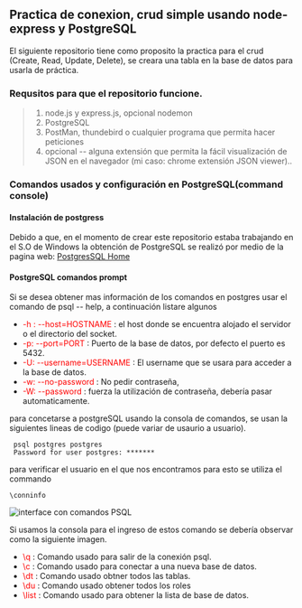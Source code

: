 ## Practica de conexion, crud simple usando node-express y PostgreSQL

  El siguiente repositorio tiene como proposito la practica para el crud (Create, Read, Update, Delete), se creara una tabla en la base de datos para usarla de práctica.

### Requsitos para que el repositorio funcione.

> 1. node.js y express.js, opcional nodemon
> 2. PostgreSQL
> 3. PostMan, thundebird o cualquier programa que permita hacer peticiones
> 4. opcional -- alguna extensión que permita la fácil visualización de JSON en el navegador (mi caso: chrome extensión JSON viewer)..


### Comandos usados y configuración en PostgreSQL(command console)

#### Instalación de postgress

Debido a que, en el momento de crear este repositorio estaba trabajando en el S.O de Windows la obtención de PostgreSQL se realizó por medio de la pagina web: [PostgresSQL Home](https://www.postgresql.org/)

#### PostgreSQL comandos prompt

Si se desea obtener mas información de los comandos en postgres usar el comando de psql -- help, a continuación listare algunos 

- <span style='color:red'>-h : --host=HOSTNAME </span> : el host donde se encuentra alojado el servidor o el directorio del socket.
- <span style='color:red'>-p: --port=PORT</span> : Puerto de la base de datos, por defecto el puerto es 5432.
- <span style='color:red'>-U: --username=USERNAME</span> : El username que se usara para acceder a la base de datos.
- <span style='color:red'>-w: --no-password</span> : No pedir contraseña,
- <span style='color:red'>-W: --password</span> : fuerza la utilización de contraseña, debería pasar automaticamente.

para concetarse a postgreSQL usando la consola de comandos, se usan la siguientes lineas de codigo (puede variar de usaurio a usuario).

```
 psql postgres postgres
 Password for user postgres: *******
 ```
para verificar el usuario en el que nos encontramos para esto se utiliza el commando
 ```
\conninfo
```

![interface con comandos PSQL]()

Si usamos la consola para el ingreso de estos comando se debería observar como la siguiente imagen.


- <span style='color:red'>\q</span> : Comando usado para salir de la conexión psql.
- <span style='color:red'>\c</span> : Comando usado para conectar a una nueva base de datos.
- <span style='color:red'>\dt</span> : Comando usado obtner todos las tablas.
- <span style='color:red'>\du</span> : Comando usado obtener todos los roles
- <span style='color:red'>\list</span> : Comando usado para obtener la lista de base de datos.